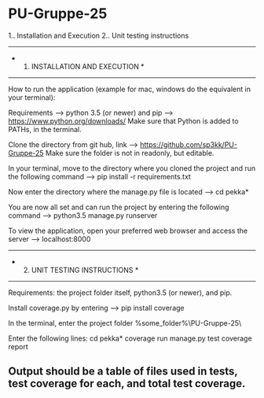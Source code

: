 # PU-Gruppe-25

1.. Installation and Execution
2.. Unit testing instructions

*********************************
* 1. INSTALLATION AND EXECUTION *
*********************************

How to run the application (example for mac, windows do the equivalent in your terminal):

Requirements --> python 3.5 (or newer) and pip --> https://www.python.org/downloads/
Make sure that Python is added to PATHs, in the terminal.

Clone the directory from git hub, link --> https://github.com/sp3kk/PU-Gruppe-25
Make sure the folder is not in readonly, but editable.

In your terminal, move to the directory where you cloned the project
and run the following command --> pip install -r requirements.txt

Now enter the directory where the manage.py file is located 
--> cd pekka*

You are now all set and can run the project by entering the following command 
--> python3.5 manage.py runserver

To view the application, open your preferred web browser and access the server
--> localhost:8000

********************************
* 2. UNIT TESTING INSTRUCTIONS *
********************************

Requirements: the project folder itself, python3.5 (or newer), and pip.

Install coverage.py by entering --> pip install coverage

In the terminal, enter the project folder \%some_folder%\PU-Gruppe-25\

Enter the following lines:
cd pekka*
coverage run manage.py test
coverage report

Output should be a table of files used in tests, test coverage for each,
and total test coverage.
-------------------------------
